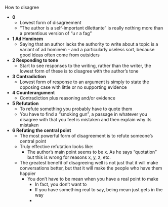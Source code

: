 How to disagree

- **0**
	- Lowest form of disagreement
	- “The author is a self-important dilettante” is really nothing more than a pretentious version of “u r a fag”
- **1 Ad Hominem**
	- Saying that an author lacks the authority to write about a topic is a variant of ad hominem - and a particularly useless sort, because good ideas often come from outsiders
- **2 Responding to tone**
	- Start to see responses to the writing, rather than the writer, the lowest form of these is to disagree with the author’s tone
- **3 Contradiction**
	- Lowest form of response to an argument is simply to state the opposing case with little or no supporting evidence
- **4 Counterargument**
	- Contradiction plus reasoning and/or evidence
- **5 Refutation**
	- To refute something you probably have to quote them
	- You have to find a “smoking gun”, a passage in whatever you disagree with that you feel is mistaken and then explain why its mistaken
- **6 Refuting the central point**
	- The most powerful form of disagreement is to refute someone’s central point
	- Truly effective refutation looks like:
		- The author’s main point seems to be x. As he says “quotation” but this is wrong for reasons x, y, z, etc.
	- The greatest benefit of disagreeing well is not just that it will make conversations better, but that it will make the people who have them happier
		- You don’t have to be mean when you have a real point to make
			- In fact, you don’t want to
			- If you have something real to say, being mean just gets in the way
			- 

